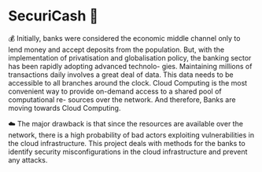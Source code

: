 # SecuriCash 🔐

💰 Initially, banks were considered the economic middle channel only to lend money and
accept deposits from the population. But, with the implementation of privatisation and
globalisation policy, the banking sector has been rapidly adopting advanced technolo-
gies. Maintaining millions of transactions daily involves a great deal of data. This
data needs to be accessible to all branches around the clock. Cloud Computing is the
most convenient way to provide on-demand access to a shared pool of computational re-
sources over the network. And therefore, Banks are moving towards Cloud Computing.

☁️ The major drawback is that since the resources are available over the network, there
is a high probability of bad actors exploiting vulnerabilities in the cloud infrastructure.
This project deals with methods for the banks to identify security misconfigurations in
the cloud infrastructure and prevent any attacks.

